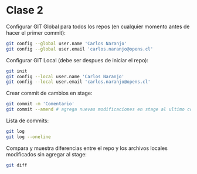 # Clase 2

Configurar GIT Global para todos los repos (en cualquier momento antes de hacer el primer commit):

```sh
git config --global user.name 'Carlos Naranjo'
git config --global user.email 'carlos.naranjo@opens.cl'
```

Configurar GIT Local (debe ser despues de iniciar el repo):

```sh
git init
git config --local user.name 'Carlos Naranjo'
git config --local user.email 'carlos.naranjo@opens.cl'
```

Crear commit de cambios en stage:

```sh
git commit -m 'Comentario'
git commit --amend # agrega nuevas modificaciones en stage al ultimo commit ya ingresado
```

Lista de commits:

```sh
git log
git log --oneline
```

Compara y muestra diferencias entre el repo y los archivos locales modificados sin agregar al stage:

```sh
git diff
```